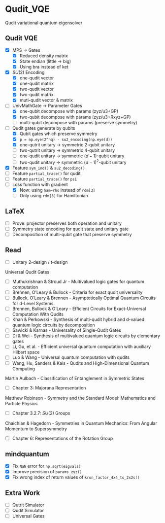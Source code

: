 # Qudit_VQE

Qudit variational quantum eigensolver

## Qudit VQE

- [x] MPS -> Gates
  - [x] Reduced density matrix
  - [x] State endian (little -> big)
  - [x] Using bra instead of ket
- [x] $SU(2)$ Encoding
  - [x] one-qudit vector
  - [x] one-qudit matrix
  - [x] two-qudit vector
  - [x] two-qudit matrix
  - [x] muti-qudit vector & matrix
- [ ] UnivMathGate -> Parameter Gates
  - [x] one-qubit decompose with params (zyz/u3+GP)
  - [x] two-qubit decompose with params (zyz/u3+Rxyz+GP)
  - [ ] multi-qubit decompose with params (preserve symmetry)
- [ ] Qudit gates generate by qubits
  - [x] Qubit gates which preserve symmetry
  - [x] `p = np.eye(2^nq) - su2_encoding(np.eye(d))` 
  - [x] one-qutrit unitary -> symmetric $2$-qubit unitary
  - [ ] two-qutrit unitary -> symmetric $4$-qubit unitary
  - [ ] one-qudit unitary -> symmetric $(d-1)$-qubit unitary
  - [ ] two-qudit unitary -> symmetric $(d-1)^2$-qubit unitary
- [x] Feature `sym_ind()` & `su2_decoding()` 
- [ ] Feature `partial_trace()` for qudit
- [ ] Feature `partial_trace()` for `psi` 
- [ ] Loss function with gradient
    - [x] Now: using `ham=rho` instead of `rdm[3]` 
    - [ ] Only using `rdm[3]` for Hamiltonian

## LaTeX

- [ ] Prove: projector preserves both operation and unitary
- [ ] Symmetry state encoding for qudit state and unitary gate
- [ ] Decomposition of multi-qubit gate that preserve symmetry

## Read

- [ ] Unitary 2-design / t-design

Universal Qudit Gates

- [ ] Muthukrishnan & Stroud Jr - Multivalued logic gates for quantum computation
- [ ] Brennen, O’Leary & Bullock - Criteria for exact qudit universality
- [ ] Bullock, O’Leary & Brennen - Asymptotically Optimal Quantum Circuits for d-Level Systems
- [ ] Brennen, Bullock & O’Leary - Efficient Circuits for Exact-Universal Computation With Qudits
- [ ] Khan & Perkowski - Synthesis of multi-qudit hybrid and d-valued quantum logic circuits by decomposition
- [ ] Sawicki & Karnas - Universality of Single-Qudit Gates
- [ ] Di & Wei - Synthesis of multivalued quantum logic circuits by elementary gates
- [ ] Li, Gu, et al. - Efficient universal quantum computation with auxiliary Hilbert space
- [ ] Luo & Wang - Universal quantum computation with qudits
- [ ] Wang, Hu, Sanders & Kais - Qudits and High-Dimensional Quantum Computing

Martin Aulbach - Classification of Entanglement in Symmetric States

- [ ] Chapter 3: Majorana Representation

Matthew Robinson - Symmetry and the Standard Model꞉ Mathematics and Particle Physics

- [ ] Chapter 3.2.7: $SU(2)$ Groups

Chaichian & Hagedorn - Symmetries in Quantum Mechanics꞉ From Angular Momentum to Supersymmetry

- [ ] Chapter 6: Representations of the Rotation Group

## mindquantum

- [x] Fix `NaN` error for `np.sqrt(eigvals)` 
- [x] Improve precision of `params_zyz()` 
- [x] Fix wrong index of return values of `kron_factor_4x4_to_2x2s()` 

## Extra Work

- [ ] Qutrit Simulator
- [ ] Qudit Simulator
- [ ] Universal Gates
